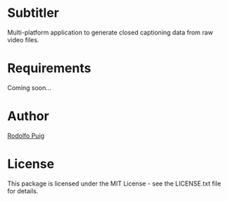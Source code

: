 # Subtitler

Multi-platform application to generate closed captioning data from raw video files.

Requirements
============

Coming soon...

Author
======

[Rodolfo Puig][1]  

License
=======

This package is licensed under the MIT License - see the LICENSE.txt file for details.

[1]: https://twitter.com/rudisimo "Follow @rudisimo on Twitter"
